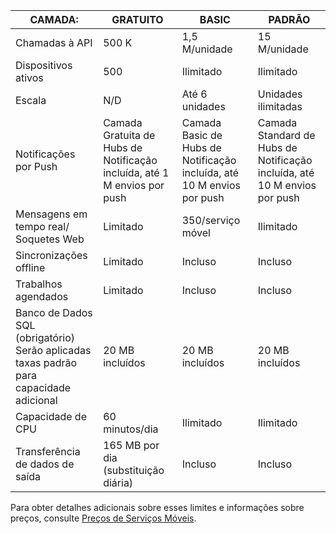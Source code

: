 
| CAMADA: | GRATUITO | BASIC | PADRÃO |
|----|----|----|----|
| Chamadas à API | 500 K | 1,5 M/unidade | 15 M/unidade |
| Dispositivos ativos | 500 | Ilimitado | Ilimitado |
| Escala | N/D | Até 6 unidades | Unidades ilimitadas |
| Notificações por Push | Camada Gratuita de Hubs de Notificação incluída, até 1 M envios por push | Camada Basic de Hubs de Notificação incluída, até 10 M envios por push | Camada Standard de Hubs de Notificação incluída, até 10 M envios por push |
| Mensagens em tempo real/<br/>Soquetes Web | Limitado | 350/serviço móvel | Ilimitado |
| Sincronizações offline | Limitado | Incluso | Incluso |
| Trabalhos agendados | Limitado | Incluso | Incluso |
| Banco de Dados SQL (obrigatório) <br/>Serão aplicadas taxas padrão para capacidade adicional | 20 MB incluídos | 20 MB incluídos | 20 MB incluídos |
| Capacidade de CPU | 60 minutos/dia | Ilimitado | Ilimitado |
| Transferência de dados de saída | 165 MB por dia (substituição diária) | Incluso | Incluso |

Para obter detalhes adicionais sobre esses limites e informações sobre preços, consulte [Preços de Serviços Móveis](https://azure.microsoft.com/pricing/details/mobile-services/).

<!---HONumber=July15_HO3-->